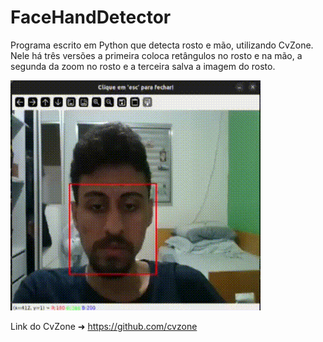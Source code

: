 # FaceHandDetector
Programa escrito em Python que detecta rosto e mão, utilizando CvZone.
Nele há três versões a primeira coloca retângulos no rosto e na mão, a segunda da zoom no rosto e a terceira salva a imagem do rosto.

![Título do gif](/Exemplo.gif)

Link do CvZone ➜ https://github.com/cvzone
